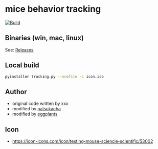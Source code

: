 # mice behavior tracking

[![Build](https://github.com/eggplants/mice-behavior-tracking/actions/workflows/build.yml/badge.svg)](https://github.com/eggplants/mice-behavior-tracking/actions/workflows/build.yml)

## Binaries (win, mac, linux)

See: [Releases](https://github.com/eggplants/mice-behavior-tracking/releases)

## Local build

```bash
pyinstaller tracking.py --onefile -i icon.ico
```

## Author

- original code written by xxx
- modified by [natsukacha](https://github.com/natsukacha)
- modified by [eggplants](https://github.com/eggplants)

## Icon

- <https://icon-icons.com/icon/testing-mouse-sciencie-scientific/53002>
